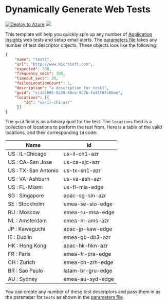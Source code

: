 # Dynamically Generate Web Tests

[![Deploy to Azure](http://azuredeploy.net/deploybutton.png)](https://portal.azure.com/#create/Microsoft.Template/uri/https%3a%2f%2fraw.githubusercontent.com%2fAzure%2fazure-quickstart-templates%2fmaster%2f201-dynamic-web-tests%2fazuredeploy.json)
<a href="http://armviz.io/#/?load=https%3A%2F%2Fraw.githubusercontent.com%2FAzure%2Fazure-quickstart-templates%2Fmaster%2F201-dynamic-web-tests%2Fazuredeploy.json" target="_blank">
    <img src="http://armviz.io/visualizebutton.png"/>
</a>

This template will help you quickly spin up any number of [Application Insights](https://azure.microsoft.com/en-us/services/application-insights/) web tests and setup email alerts. The [parameters file](./azuredeploy.parameters.json) takes any number of test descriptor objects. These objects look like the following:

```json
{
    "name": "test1",
    "url": "http://www.microsoft.com",
    "expected": 200,
    "frequency_secs": 300,
    "timeout_secs": 30,
    "failedLocationCount": 1,
    "description": "a description for test1",
    "guid": "cc1c4b95-0a39-48ce-9c7b-fa41f0fc0bee",
    "locations": [{
        "Id": "us-il-ch1-azr"
	 }]
}
```

The `guid` field is an arbitrary guid for the test. The `locations` field is a collection of locations to perform the test from. Here is a table of the valid locations, and their corresponding `Id` code:

| Name | Id          |
| ------------- | ----------- |
| US : IL-Chicago      | us-il-ch1-azr |
| US : CA-San Jose     | us-ca-sjc-azr |
| US : TX-San Antonio     | us-tx-sn1-azr |
| US : VA-Ashburn     | us-va-ash-azr |
| US : FL-Miami     | us-fl-mia-edge |
| SG : Singapore     | apac-sg-sin-azr |
| SE : Stockholm     | emea-se-sto-edge |
| RU : Moscow     | emea-ru-msa-edge |
| NL : Amsterdam     | emea-nl-ams-azr |
| JP : Kawaguchi     | apac-jp-kaw-edge |
| IE : Dublin     | emea-gb-db3-azr |
| HK : Hong Kong     | apac-hk-hkn-azr |
| FR : Paris     | emea-fr-pra-edge |
| CH : Zurich     | emea-ch-zrh-edge |
| BR : Sao Paulo     | latam-br-gru-edge |
| AU : Sydney     | emea-au-syd-edge |


You can create any number of these test descriptors and pass them in as the parameter for `tests` as shown in the [parameters file](./azuredeploy.parameters.json).
